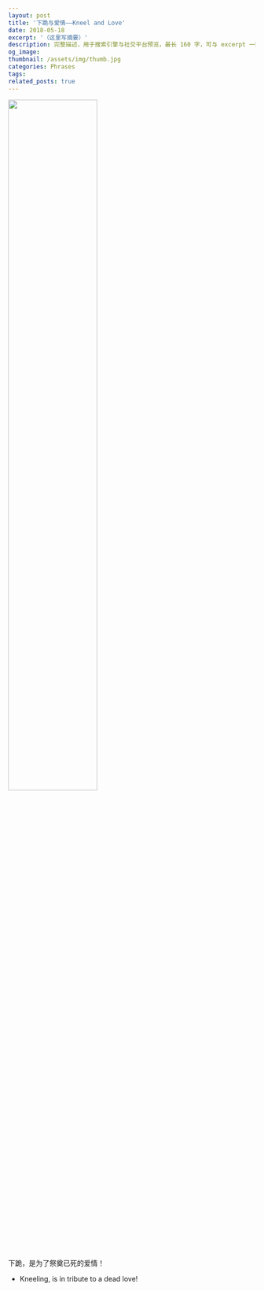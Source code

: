 ```yaml
---
layout: post
title: '下跪与爱情——Kneel and Love'
date: 2018-05-18
excerpt: '（这里写摘要）'
description: 完整描述，用于搜索引擎与社交平台预览，最长 160 字，可与 excerpt 一致
og_image: 
thumbnail: /assets/img/thumb.jpg
categories: Phrases
tags: 
related_posts: true
---
```


<img src="{{ '/assets/img/blog/xxxxxxxx' | relative_url }}" style="width:60%;">

下跪，是为了祭奠已死的爱情！

- Kneeling, is in tribute to a dead love!